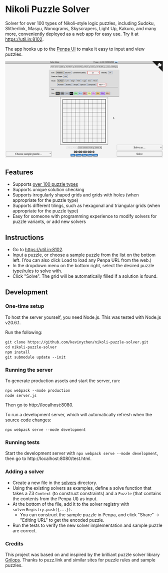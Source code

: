 # Nikoli Puzzle Solver

Solver for over 100 types of Nikoli-style logic puzzles, including Sudoku, Slitherlink, Masyu, Nonograms, Skyscrapers, Light Up, Kakuro, and many more, conveniently deployed as a web app for easy use. Try it at https://util.in:8102.

The app hooks up to the [Penpa UI](https://github.com/swaroopg92/penpa-edit) to make it easy to input and view puzzles.

![Solving](solving.gif)

## Features

- Supports [over 100 puzzle types](src/solvers)
- Supports unique solution checking
- Supports irregularly shaped grids and grids with holes (when appropriate for the puzzle type)
- Supports different tilings, such as hexagonal and triangular grids (when appropriate for the puzzle type)
- Easy for someone with programming experience to modify solvers for puzzle variants, or add new solvers

## Instructions

- Go to https://util.in:8102.
- Input a puzzle, or choose a sample puzzle from the list on the bottom left. (You can also click Load to load any Penpa URL from the web.)
- In the dropdown menu on the bottom right, select the desired puzzle type/rules to solve with.
- Click "Solve". The grid will be automatically filled if a solution is found.

## Development

### One-time setup

To host the server yourself, you need Node.js. This was tested with Node.js v20.6.1.

Run the following:

    git clone https://github.com/kevinychen/nikoli-puzzle-solver.git
    cd nikoli-puzzle-solver
    npm install
    git submodule update --init

### Running the server

To generate production assets and start the server, run:

    npx webpack --mode production
    node server.js

Then go to http://localhost:8080.

To run a development server, which will automatically refresh when the source code changes:

    npx webpack serve --mode development

### Running tests

Start the development server with `npx webpack serve --mode development`, then go to http://localhost:8080/test.html.

### Adding a solver

- Create a new file in the [solvers](src/solvers) directory.
- Using the existing solvers as examples, define a solve function that takes a Z3 `Context` (to construct constraints) and a `Puzzle` (that contains the contents from the Penpa UI) as input.
- At the bottom of the file, add it to the solver registry with `solverRegistry.push({...})`.
    - You can construct the sample puzzle in Penpa, and click "Share" -> "Editing URL" to get the encoded puzzle.
- Run the tests to verify the new solver implementation and sample puzzle are correct.

### Credits

This project was based on and inspired by the brilliant puzzle solver library [Grilops](https://github.com/obijywk/grilops).
Thanks to puzz.link and similar sites for puzzle rules and sample puzzles.

